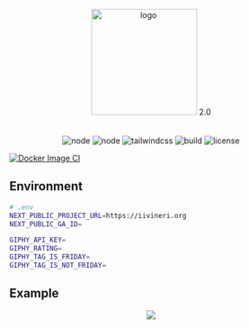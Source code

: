 <p align="center">
  <img src="https://user-images.githubusercontent.com/16132740/68576250-6f689b80-0476-11ea-9d09-c2fe7b00f149.png" width="188" alt="logo">
    2.0
  <br>
  <br>
  <br>
  <img src="https://img.shields.io/badge/nextjs-13.4.9-blue" alt="node">
  <img src="https://img.shields.io/badge/reactjs-18.2.0-blue" alt="node">
  <img src="https://img.shields.io/badge/tailwindcss-3.3.2-blue" alt="tailwindcss">
  <img src="https://img.shields.io/badge/build-2.0-blue" alt="build">
  <img src="https://img.shields.io/badge/License-%20GPL--3.0-blue" alt="license">
</p>

[![Docker Image CI](https://github.com/acayseth/iivineri/actions/workflows/docker-image.yml/badge.svg)](https://github.com/acayseth/iivineri/actions/workflows/docker-image.yml)

## Environment
```bash
# .env
NEXT_PUBLIC_PROJECT_URL=https://iivineri.org
NEXT_PUBLIC_GA_ID=

GIPHY_API_KEY=
GIPHY_RATING=
GIPHY_TAG_IS_FRIDAY=
GIPHY_TAG_IS_NOT_FRIDAY=

```



## Example
<p align="center">
    <img src="https://github.com/acayseth/iivineri/assets/16132740/f0a35179-a583-48af-8c81-4a581872a8da"/>
</p>
